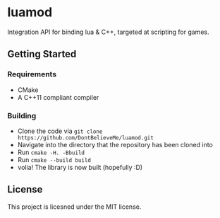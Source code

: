 # luamod
Integration API for binding lua & C++, targeted at scripting for
games.

## Getting Started
### Requirements
 - CMake
 - A C++11 compliant compiler

### Building
 - Clone the code via `git clone https://github.com/DontBelieveMe/luamod.git`
 - Navigate into the directory that the repository has been cloned into
 - Run `cmake -H. -Bbuild`
 - Run `cmake --build build`
 - volia! The library is now built (hopefully :D)

## License
This project is licesned under the MIT license.
